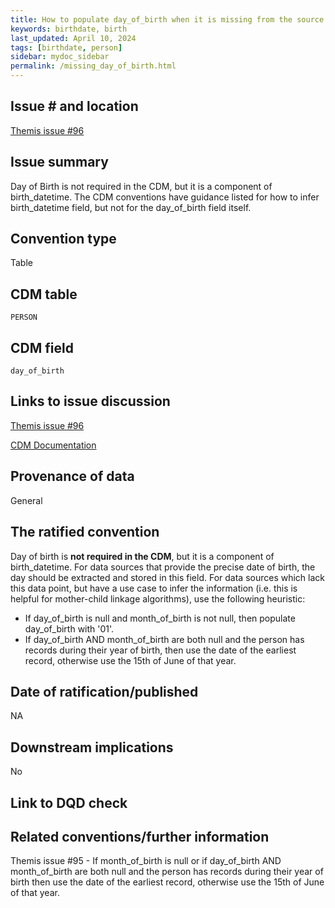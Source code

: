 ```yaml
---
title: How to populate day_of_birth when it is missing from the source
keywords: birthdate, birth
last_updated: April 10, 2024
tags: [birthdate, person]
sidebar: mydoc_sidebar
permalink: /missing_day_of_birth.html
---
```


## Issue # and location
[Themis issue #96](https://github.com/OHDSI/Themis/issues/96)

## Issue summary
Day of Birth is not required in the CDM, but it is a component of birth_datetime. The CDM conventions have guidance listed for how to infer birth_datetime field, but not for the day_of_birth field itself. 

## Convention type
Table

## CDM table
`PERSON`

## CDM field
`day_of_birth`

## Links to issue discussion

[Themis issue #96](https://github.com/OHDSI/Themis/issues/96)

[CDM Documentation](https://ohdsi.github.io/CommonDataModel/cdm54.html#person)   

## Provenance of data
General

## The ratified convention
Day of birth is **not required in the CDM**, but it is a component of birth_datetime. For data sources that provide the precise date of birth, the day should be extracted and stored in this field. For data sources which lack this data point, but have a use case to infer the information (i.e. this is helpful for mother-child linkage algorithms), use the following heuristic:

- If day_of_birth is null and month_of_birth is not null, then populate day_of_birth with '01'.
- If day_of_birth AND month_of_birth are both null and the person has records during their year of birth, then use the date of the earliest record, otherwise use the 15th of June of that year. 

## Date of ratification/published
NA

## Downstream implications
No

## Link to DQD check

## Related conventions/further information
Themis issue #95 - If month_of_birth is null or if day_of_birth AND month_of_birth are both null and the person has records during their year of birth then use the date of the earliest record, otherwise use the 15th of June of that year.